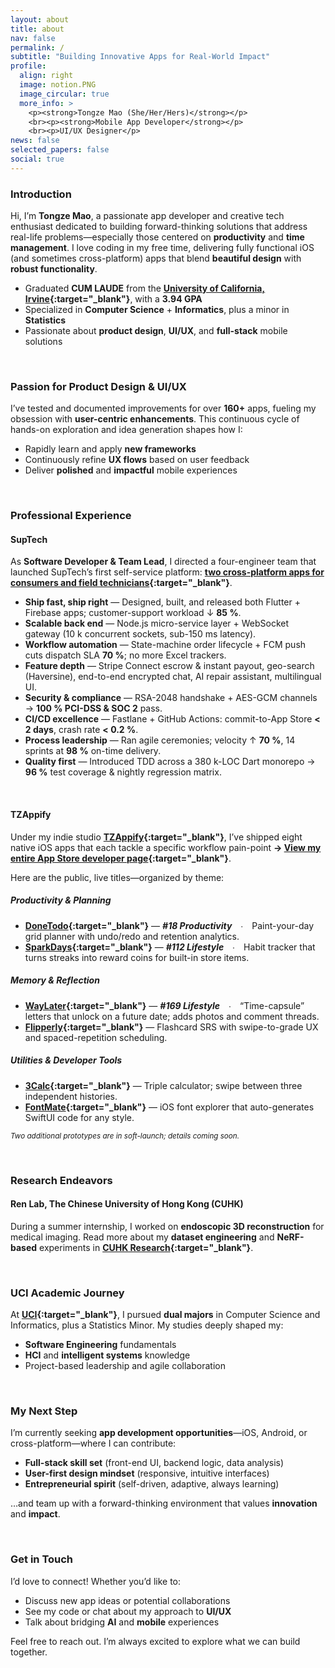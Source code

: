 ```yaml
---
layout: about
title: about
nav: false
permalink: /
subtitle: "Building Innovative Apps for Real-World Impact"
profile:
  align: right
  image: notion.PNG
  image_circular: true
  more_info: >
    <p><strong>Tongze Mao (She/Her/Hers)</strong></p>
    <br><p><strong>Mobile App Developer</strong></p>
    <br><p>UI/UX Designer</p>
news: false
selected_papers: false
social: true
---
```


### Introduction

Hi, I’m **Tongze Mao**, a passionate app developer and creative tech enthusiast dedicated to building forward-thinking solutions that address real-life problems—especially those centered on **productivity** and **time management**. I love coding in my free time, delivering fully functional iOS (and sometimes cross-platform) apps that blend **beautiful design** with **robust functionality**.

- Graduated **CUM LAUDE** from the **[University of California, Irvine](https://t-mao.github.io/projects/UCI/){:target="\_blank"}**, with a **3.94 GPA**
- Specialized in **Computer Science** + **Informatics**, plus a minor in **Statistics**
- Passionate about **product design**, **UI/UX**, and **full-stack** mobile solutions

<br>

### Passion for Product Design & UI/UX

I’ve tested and documented improvements for over **160+** apps, fueling my obsession with **user-centric enhancements**. This continuous cycle of hands-on exploration and idea generation shapes how I:

- Rapidly learn and apply **new frameworks**
- Continuously refine **UX flows** based on user feedback
- Deliver **polished** and **impactful** mobile experiences

<br>

### Professional Experience

#### **SupTech**

As **Software Developer & Team Lead**, I directed a four-engineer team that launched SupTech’s first self-service platform: **[two cross-platform apps for consumers and field technicians](https://t-mao.github.io/projects/SupTech/){:target="_blank"}**.

- **Ship fast, ship right** — Designed, built, and released both Flutter + Firebase apps; customer-support workload ↓ **85 %**.  
- **Scalable back end** — Node.js micro-service layer + WebSocket gateway (10 k concurrent sockets, sub-150 ms latency).  
- **Workflow automation** — State-machine order lifecycle + FCM push cuts dispatch SLA **70 %**; no more Excel trackers.  
- **Feature depth** — Stripe Connect escrow & instant payout, geo-search (Haversine), end-to-end encrypted chat, AI repair assistant, multilingual UI.  
- **Security & compliance** — RSA-2048 handshake + AES-GCM channels → **100 % PCI-DSS & SOC 2** pass.  
- **CI/CD excellence** — Fastlane + GitHub Actions: commit-to-App Store **< 2 days**, crash rate **< 0.2 %**.  
- **Process leadership** — Ran agile ceremonies; velocity ↑ **70 %**, 14 sprints at **98 %** on-time delivery.  
- **Quality first** — Introduced TDD across a 380 k-LOC Dart monorepo → **96 %** test coverage & nightly regression matrix.

<br>

#### **TZAppify**

Under my indie studio **[TZAppify](https://t-mao.github.io/projects/TZAppify/){:target="_blank"}**, I’ve shipped eight native iOS apps that each tackle a specific workflow pain-point **→ [View my entire App Store developer page](https://apps.apple.com/us/developer/tongze-mao/id1801828453){:target="_blank"}**.

Here are the public, live titles—organized by theme:

##### Productivity & Planning
- **[DoneTodo](https://t-mao.github.io/projects/DoneTodo/){:target="_blank"}** — ***#18 Productivity*** ∙ Paint-your-day grid planner with undo/redo and retention analytics.  
- **[SparkDays](https://t-mao.github.io/projects/SparkDays/){:target="_blank"}** — ***#112 Lifestyle*** ∙ Habit tracker that turns streaks into reward coins for built-in store items.

##### Memory & Reflection
- **[WayLater](https://t-mao.github.io/projects/WayLater/){:target="_blank"}** — ***#169 Lifestyle*** ∙ “Time-capsule” letters that unlock on a future date; adds photos and comment threads.  
- **[Flipperly](https://t-mao.github.io/projects/Flipperly/){:target="_blank"}** — Flashcard SRS with swipe-to-grade UX and spaced-repetition scheduling.

##### Utilities & Developer Tools
- **[3Calc](https://t-mao.github.io/projects/3Calc/){:target="_blank"}** — Triple calculator; swipe between three independent histories.  
- **[FontMate](https://t-mao.github.io/projects/FontMate/){:target="_blank"}** — iOS font explorer that auto-generates SwiftUI code for any style.

<small>*Two additional prototypes are in soft-launch; details coming soon.*</small>

<br>

### Research Endeavors

#### **Ren Lab, The Chinese University of Hong Kong (CUHK)**

During a summer internship, I worked on **endoscopic 3D reconstruction** for medical imaging. Read more about my **dataset engineering** and **NeRF-based** experiments in **[CUHK Research](https://t-mao.github.io/projects/CUHK/){:target="\_blank"}**.

<br>

### UCI Academic Journey

At **[UCI](https://t-mao.github.io/projects/UCI/){:target="\_blank"}**, I pursued **dual majors** in Computer Science and Informatics, plus a Statistics Minor. My studies deeply shaped my:

- **Software Engineering** fundamentals
- **HCI** and **intelligent systems** knowledge
- Project-based leadership and agile collaboration

<br>

### My Next Step

I’m currently seeking **app development opportunities**—iOS, Android, or cross-platform—where I can contribute:

- **Full-stack skill set** (front-end UI, backend logic, data analysis)
- **User-first design mindset** (responsive, intuitive interfaces)
- **Entrepreneurial spirit** (self-driven, adaptive, always learning)

…and team up with a forward-thinking environment that values **innovation** and **impact**.

<br>

### Get in Touch

I’d love to connect! Whether you’d like to:

- Discuss new app ideas or potential collaborations
- See my code or chat about my approach to **UI/UX**
- Talk about bridging **AI** and **mobile** experiences

Feel free to reach out. I’m always excited to explore what we can build together.

<br>
